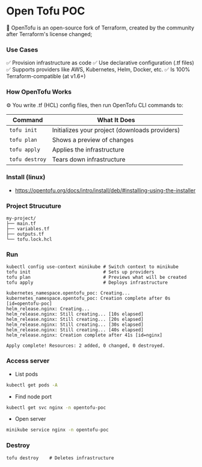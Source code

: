 # Open Tofu POC

🐡 OpenTofu is an open-source fork of Terraform, created by the community after Terraform's license changed;

### Use Cases

✅ Provision infrastructure as code
✅ Use declarative configuration (.tf files)
✅ Supports providers like AWS, Kubernetes, Helm, Docker, etc.
✅ Is 100% Terraform-compatible (at v1.6+)

### How OpenTofu Works

⚙️ You write .tf (HCL) config files, then run OpenTofu CLI commands to:

| Command        | What It Does                                   |
| -------------- | ---------------------------------------------- |
| `tofu init`    | Initializes your project (downloads providers) |
| `tofu plan`    | Shows a preview of changes                     |
| `tofu apply`   | Applies the infrastructure                     |
| `tofu destroy` | Tears down infrastructure                      |


### Install (linux)

* https://opentofu.org/docs/intro/install/deb/#installing-using-the-installer


### Project Strucuture 

```
my-project/
├── main.tf
├── variables.tf
├── outputs.tf
└── tofu.lock.hcl
```

### Run

```
kubectl config use-context minikube # Switch context to minikube
tofu init                           # Sets up providers
tofu plan                           # Previews what will be created
tofu apply                          # Deploys infrastructure
```

```
kubernetes_namespace.opentofu_poc: Creating...
kubernetes_namespace.opentofu_poc: Creation complete after 0s [id=opentofu-poc]
helm_release.nginx: Creating...
helm_release.nginx: Still creating... [10s elapsed]
helm_release.nginx: Still creating... [20s elapsed]
helm_release.nginx: Still creating... [30s elapsed]
helm_release.nginx: Still creating... [40s elapsed]
helm_release.nginx: Creation complete after 41s [id=nginx]

Apply complete! Resources: 2 added, 0 changed, 0 destroyed.
```

### Access server

* List pods
```bash
kubectl get pods -A
```

* Find node port

```bash
kubectl get svc nginx -n opentofu-poc
```

* Open server

```bash
minikube service nginx -n opentofu-poc
```

### Destroy 

```
tofu destroy    # Deletes infrastructure
```